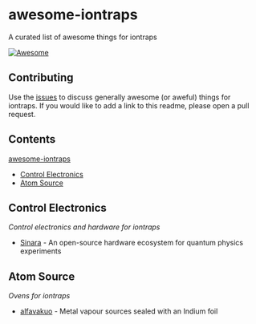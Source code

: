 # awesome-iontraps
A curated list of awesome things for iontraps

[![Awesome](https://awesome.re/badge.svg)](https://awesome.re)

## Contributing

Use the [issues](https://github.com/iontraps/awesome-iontraps/issues) to discuss generally awesome (or aweful) things for iontraps. If you would like to add a link to this readme, please open a pull request.

## Contents

[awesome-iontraps](https://github.com/iontraps/awesome-iontraps)
* [Control Electronics](https://github.com/iontraps/awesome-iontraps#control-electronics)
* [Atom Source](https://github.com/iontraps/awesome-iontraps#atom-source)

## Control Electronics

_Control electronics and hardware for iontraps_

* [Sinara](https://sinara-hw.github.io/) - An open-source hardware ecosystem for quantum physics experiments

## Atom Source

_Ovens for iontraps_

* [alfavakuo](https://alfavakuo.eu/products/mvs/) - Metal vapour sources sealed with an Indium foil
